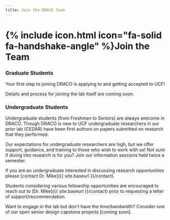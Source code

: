 ```yaml
---
title: Join the DRACO Team
---
```


# {% include icon.html icon="fa-solid fa-handshake-angle" %}Join the Team


### Graduate Students

Your first step to joining DRACO is applying to and getting accepted to UCF!

Details and process for joining the lab itself are coming soon.


### Undergraduate Students


Undergraduate students (from Freshman to Seniors) are always welcome in DRACO. Though DRACO is new to UCF undergraduate researchers in our prior lab (CEDAR) have been first authors on papers submitted on research that they performed.

Our expectations for undergraduate researchers are high, but we offer support, guidance, and training to those who wish to work with us! Not sure if diving into research is for you? Join our information sessions held twice a semester. 


If you are an undergraduate interested in discussing research opportunities please [contact Dr. Mike]({{ site.baseurl }}/contact).

Students considering various fellowship opportunities are encouraged to reach out to [Dr. Mike]({{ site.baseurl }}/contact) prior to requesting a letter of support/recommendation.

Want to engage in the lab but don't have the time/bandwidth? Consider one of our open senior design capstone projects [coming soon].